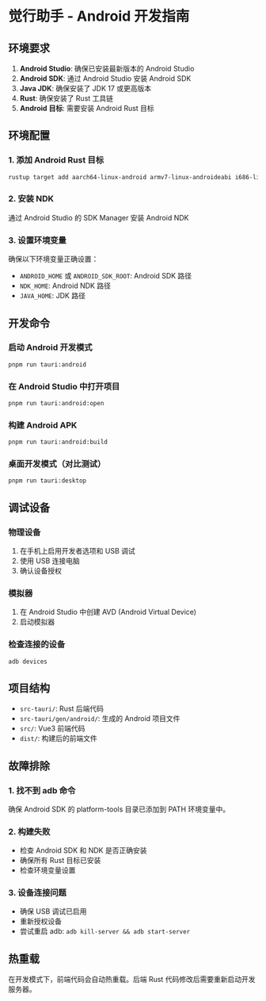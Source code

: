 # 觉行助手 - Android 开发指南

## 环境要求

1. **Android Studio**: 确保已安装最新版本的 Android Studio
2. **Android SDK**: 通过 Android Studio 安装 Android SDK
3. **Java JDK**: 确保安装了 JDK 17 或更高版本
4. **Rust**: 确保安装了 Rust 工具链
5. **Android 目标**: 需要安装 Android Rust 目标

## 环境配置

### 1. 添加 Android Rust 目标

```bash
rustup target add aarch64-linux-android armv7-linux-androideabi i686-linux-android x86_64-linux-android
```

### 2. 安装 NDK

通过 Android Studio 的 SDK Manager 安装 Android NDK

### 3. 设置环境变量

确保以下环境变量正确设置：

- `ANDROID_HOME` 或 `ANDROID_SDK_ROOT`: Android SDK 路径
- `NDK_HOME`: Android NDK 路径
- `JAVA_HOME`: JDK 路径

## 开发命令

### 启动 Android 开发模式

```bash
pnpm run tauri:android
```

### 在 Android Studio 中打开项目

```bash
pnpm run tauri:android:open
```

### 构建 Android APK

```bash
pnpm run tauri:android:build
```

### 桌面开发模式（对比测试）

```bash
pnpm run tauri:desktop
```

## 调试设备

### 物理设备

1. 在手机上启用开发者选项和 USB 调试
2. 使用 USB 连接电脑
3. 确认设备授权

### 模拟器

1. 在 Android Studio 中创建 AVD (Android Virtual Device)
2. 启动模拟器

### 检查连接的设备

```bash
adb devices
```

## 项目结构

- `src-tauri/`: Rust 后端代码
- `src-tauri/gen/android/`: 生成的 Android 项目文件
- `src/`: Vue3 前端代码
- `dist/`: 构建后的前端文件

## 故障排除

### 1. 找不到 adb 命令

确保 Android SDK 的 platform-tools 目录已添加到 PATH 环境变量中。

### 2. 构建失败

- 检查 Android SDK 和 NDK 是否正确安装
- 确保所有 Rust 目标已安装
- 检查环境变量设置

### 3. 设备连接问题

- 确保 USB 调试已启用
- 重新授权设备
- 尝试重启 adb: `adb kill-server && adb start-server`

## 热重载

在开发模式下，前端代码会自动热重载。后端 Rust 代码修改后需要重新启动开发服务器。
